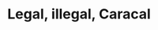 ---
title: Legal, illegal, Caracal
heroImage: /src/assets/images/hero.jpg
intro: Your friendly wild cats from the Wupper Valley. Throwing knives and hammers since 2008, come and join the fun!
teams:
  - name: Caracals Open
    handle: open
    image: /src/assets/images/team-open.jpg
  - name: Caramba Juniors
    handle: caramba
    image: /src/assets/images/team-caramba.jpg
  - name: CaraGals Women
    handle: caragals
    image: /src/assets/images/team-caragals.jpg
  - name: Caracals Mixed
    handle: mixed
    image: /src/assets/images/team-mixed.jpg
about:
  title: About us
  image: /src/assets/images/about-us.jpg
  text: Minima iure saepe necessitatibus ipsa voluptatibus, minus voluptatem in facere maxime quae repellendus nisi inventore libero impedit eligendi, accusantium consequuntur consectetur quidem?
links:
  - label: Instagram
    url: https://www.instagram.com/caracals.wup/
  - label: SSV Germania
    url: https://www.ssv-germania1900.de/
  - label: Shop
    url: https://www.proton-stroje.pl/de/produktkategorie/caracals-wuppertal/
---